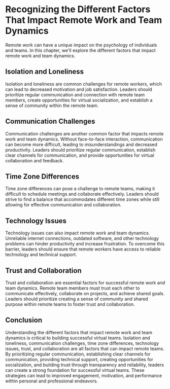 Recognizing the Different Factors That Impact Remote Work and Team Dynamics
===================================================================================================================================

Remote work can have a unique impact on the psychology of individuals and teams. In this chapter, we'll explore the different factors that impact remote work and team dynamics.

Isolation and Loneliness
------------------------

Isolation and loneliness are common challenges for remote workers, which can lead to decreased motivation and job satisfaction. Leaders should prioritize regular communication and connection with remote team members, create opportunities for virtual socialization, and establish a sense of community within the remote team.

Communication Challenges
------------------------

Communication challenges are another common factor that impacts remote work and team dynamics. Without face-to-face interaction, communication can become more difficult, leading to misunderstandings and decreased productivity. Leaders should prioritize regular communication, establish clear channels for communication, and provide opportunities for virtual collaboration and feedback.

Time Zone Differences
---------------------

Time zone differences can pose a challenge to remote teams, making it difficult to schedule meetings and collaborate effectively. Leaders should strive to find a balance that accommodates different time zones while still allowing for effective communication and collaboration.

Technology Issues
-----------------

Technology issues can also impact remote work and team dynamics. Unreliable internet connections, outdated software, and other technology problems can hinder productivity and increase frustration. To overcome this barrier, leaders should ensure that remote workers have access to reliable technology and technical support.

Trust and Collaboration
-----------------------

Trust and collaboration are essential factors for successful remote work and team dynamics. Remote team members must trust each other to communicate effectively, collaborate on projects, and achieve shared goals. Leaders should prioritize creating a sense of community and shared purpose within remote teams to foster trust and collaboration.

Conclusion
----------

Understanding the different factors that impact remote work and team dynamics is critical to building successful virtual teams. Isolation and loneliness, communication challenges, time zone differences, technology issues, trust, and collaboration are all factors that can impact remote teams. By prioritizing regular communication, establishing clear channels for communication, providing technical support, creating opportunities for socialization, and building trust through transparency and reliability, leaders can create a strong foundation for successful virtual teams. These strategies can lead to improved engagement, motivation, and performance within personal and professional endeavors.
